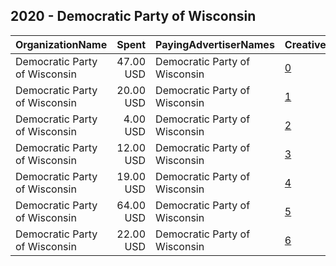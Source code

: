 ## 2020 - Democratic Party of Wisconsin 
|OrganizationName|Spent|PayingAdvertiserNames|CreativeUrls|Impressions|Genders|AgeBrackets|CountryCodes|BillingAddresses|CandidateBallotInformation|
|:---|---:|:---|:---|---:|:---|:---|:---|:---|:---|
|Democratic Party of Wisconsin|47.00 USD|Democratic Party of Wisconsin|[0](https://www.snap.com/political-ads/asset/a0a42ef4d0307c6e585dd4804597aed23130b90287a5466c7389c8a2e3f91f63?mediaType=png)|6,034|||united states|"P.O. Box 1686 ,Madison,53701,US"|2020 Election|
|Democratic Party of Wisconsin|20.00 USD|Democratic Party of Wisconsin|[1](https://www.snap.com/political-ads/asset/39a3814f854809fa70c6aa85abb4922e141fdc956877e7430892a6c61bde0ef3?mediaType=png)|4,707|||united states|"P.O. Box 1686 ,Madison,53701,US"|2020 Election|
|Democratic Party of Wisconsin|4.00 USD|Democratic Party of Wisconsin|[2](https://www.snap.com/political-ads/asset/1ac9f1eb4181017d438607ef8f25b84afff9cbffa721f9df58b664fa6761a46d?mediaType=png)|892|||united states|"P.O. Box 1686 ,Madison,53701,US"|2020 Election|
|Democratic Party of Wisconsin|12.00 USD|Democratic Party of Wisconsin|[3](https://www.snap.com/political-ads/asset/7a5d7a8d4e02065a0fa5518dda3ad18d9d68bbf4c6552a3e9255e71ba4d62055?mediaType=png)|1,986|||united states|"P.O. Box 1686 ,Madison,53701,US"|2020 Election|
|Democratic Party of Wisconsin|19.00 USD|Democratic Party of Wisconsin|[4](https://www.snap.com/political-ads/asset/d80712b8bcc5441252622b29a35eee4597c681e807754465f765444dac1b1c5a?mediaType=png)|3,599|||united states|"P.O. Box 1686 ,Madison,53701,US"|2020 Election|
|Democratic Party of Wisconsin|64.00 USD|Democratic Party of Wisconsin|[5](https://www.snap.com/political-ads/asset/c7603b910f3e05f7664cd7a526d98479bc95d45510cac0f370e490d72f94c753?mediaType=png)|7,653|||united states|"P.O. Box 1686 ,Madison,53701,US"|2020 Election|
|Democratic Party of Wisconsin|22.00 USD|Democratic Party of Wisconsin|[6](https://www.snap.com/political-ads/asset/0f4a7e212ac635e45edc20becf4a0c292ff38e4d81381cb0bf87c50e4dc34c0c?mediaType=png)|5,274|||united states|"P.O. Box 1686 ,Madison,53701,US"|2020 Election|
